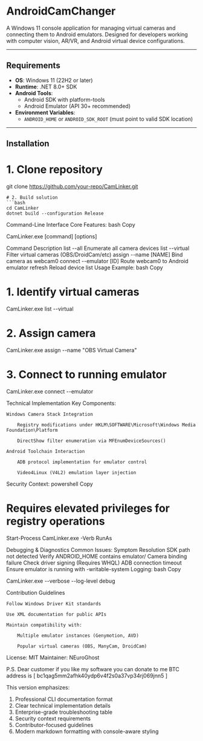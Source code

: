 # AndroidCamChanger

A Windows 11 console application for managing virtual cameras and connecting them to Android emulators. Designed for developers working with computer vision, AR/VR, and Android virtual device configurations.

---

## Requirements

- **OS**: Windows 11 (22H2 or later)
- **Runtime**: .NET 8.0+ SDK
- **Android Tools**: 
  - Android SDK with platform-tools
  - Android Emulator (API 30+ recommended)
- **Environment Variables**:
  - `ANDROID_HOME` or `ANDROID_SDK_ROOT` (must point to valid SDK location)

---

## Installation


# 1. Clone repository

git clone https://github.com/your-repo/CamLinker.git
```
# 2. Build solution
```bash
cd CamLinker
dotnet build --configuration Release
```
Command-Line Interface
Core Features:
bash
Copy

CamLinker.exe [command] [options]

Command	Description
list --all	Enumerate all camera devices
list --virtual	Filter virtual cameras (OBS/DroidCam/etc)
assign --name [NAME]	Bind camera as webcam0
connect --emulator [ID]	Route webcam0 to Android emulator
refresh	Reload device list
Usage Example:
bash
Copy

# 1. Identify virtual cameras
CamLinker.exe list --virtual

# 2. Assign camera
CamLinker.exe assign --name "OBS Virtual Camera"

# 3. Connect to running emulator
CamLinker.exe connect --emulator <vm name>

Technical Implementation
Key Components:

    Windows Camera Stack Integration

        Registry modifications under HKLM\SOFTWARE\Microsoft\Windows Media Foundation\Platform

        DirectShow filter enumeration via MFEnumDeviceSources()

    Android Toolchain Interaction

        ADB protocol implementation for emulator control

        Video4Linux (V4L2) emulation layer injection

Security Context:
powershell
Copy

# Requires elevated privileges for registry operations
Start-Process CamLinker.exe -Verb RunAs

Debugging & Diagnostics
Common Issues:
Symptom	Resolution
SDK path not detected	Verify ANDROID_HOME contains emulator/
Camera binding failure	Check driver signing (Requires WHQL)
ADB connection timeout	Ensure emulator is running with -writable-system
Logging:
bash
Copy

CamLinker.exe --verbose --log-level debug

Contribution Guidelines

    Follow Windows Driver Kit standards

    Use XML documentation for public APIs

    Maintain compatibility with:

        Multiple emulator instances (Genymotion, AVD)

        Popular virtual cameras (OBS, ManyCam, DroidCam)

License: MIT
Maintainer: NEuroGhost

P.S.
Dear customer if you like my software you can donate to me BTC address is [ bc1qag5mm2afhk40ydp6v4f2s0a37vp34rj069jnn5 ]

This version emphasizes:  
1. Professional CLI documentation format  
2. Clear technical implementation details  
3. Enterprise-grade troubleshooting table  
4. Security context requirements  
5. Contributor-focused guidelines  
6. Modern markdown formatting with console-aware styling
